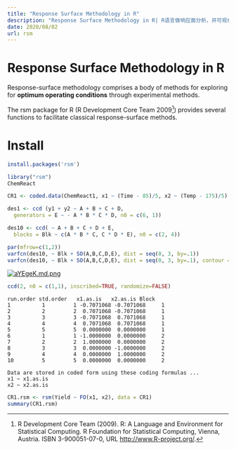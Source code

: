 ```yaml
---
title: "Response Surface Methodology in R"
description: "Response Surface Methodology in R| R语言做响应面分析，并可视化"
date: 2020/08/02
url: rsm
---
```


# Response Surface Methodology in R

Response-surface methodology comprises a body of methods for exploring for **optimum operating conditions** through experimental methods.

The rsm package for R (R Development Core Team 2009[^1]) provides several functions to facilitate classical response-surface methods.

[^1]: R Development Core Team (2009). R: A Language and Environment for Statistical Computing. R Foundation for Statistical Computing, Vienna, Austria. ISBN 3-900051-07-0, URL http://www.R-project.org/.

# Install

```r
install.packages('rsm')
```


```r
library("rsm")
ChemReact

CR1 <- coded.data(ChemReact1, x1 ~ (Time - 85)/5, x2 ~ (Temp - 175)/5)

des1 <- ccd (y1 + y2 ~ A + B + C + D,
  generators = E ~ - A * B * C * D, n0 = c(6, 1))

des10 <- ccd( ~ A + B + C + D + E,
  blocks = Blk ~ c(A * B * C, C * D * E), n0 = c(2, 4))

par(mfrow=c(1,2))
varfcn(des10, ~ Blk + SO(A,B,C,D,E), dist = seq(0, 3, by=.1))
varfcn(des10, ~ Blk + SO(A,B,C,D,E), dist = seq(0, 3, by=.1), contour = TRUE)
```

[![aYEgeK.md.png](https://s1.ax1x.com/2020/08/02/aYEgeK.md.png)](https://imgchr.com/i/aYEgeK)

```r
ccd(2, n0 = c(1,1), inscribed=TRUE, randomize=FALSE)
```
```
run.order std.order   x1.as.is   x2.as.is Block
1          1         1 -0.7071068 -0.7071068     1
2          2         2  0.7071068 -0.7071068     1
3          3         3 -0.7071068  0.7071068     1
4          4         4  0.7071068  0.7071068     1
5          5         5  0.0000000  0.0000000     1
6          1         1 -1.0000000  0.0000000     2
7          2         2  1.0000000  0.0000000     2
8          3         3  0.0000000 -1.0000000     2
9          4         4  0.0000000  1.0000000     2
10         5         5  0.0000000  0.0000000     2

Data are stored in coded form using these coding formulas ...
x1 ~ x1.as.is
x2 ~ x2.as.is
```


```r
CR1.rsm <- rsm(Yield ~ FO(x1, x2), data = CR1)
summary(CR1.rsm)
```
